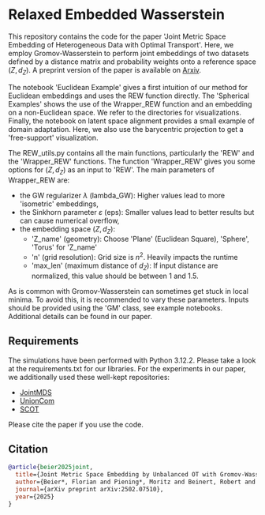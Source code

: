# Relaxed Embedded Wasserstein

This repository contains the code for the paper 'Joint Metric Space Embedding of Heterogeneous Data with Optimal Transport'.  Here, we employ Gromov-Wasserstein to perform joint embeddings of two datasets defined by a distance matrix and probability weights onto a reference space $(Z, d_Z)$. A preprint version of the paper is available on [Arxiv](https://arxiv.org/pdf/2502.07510).

The notebook 'Euclidean Example' gives a first intuition of our method for Euclidean embeddings and uses the REW function directly. The 'Spherical Examples' shows the use of the Wrapper_REW function and an embedding on a non-Euclidean space. We refer to the directories for visualizations. 
Finally, the notebook on latent space alignment provides a small example of domain adaptation. Here, we also use the barycentric projection to get a 'free-support' visualization. 

The REW_utils.py contains all the main functions, particularly the 'REW' and the 'Wrapper_REW' functions. The function 'Wrapper_REW' gives you some options for $(Z, d_Z)$ as an input to 'REW'. The main parameters of Wrapper_REW are:
- the GW regularizer $\lambda$ (lambda_GW): Higher values lead to more 'isometric' embeddings,
- the Sinkhorn parameter $\varepsilon$ (eps): Smaller values lead to better results but can cause numerical overflow,
- the embedding space $(Z, d_Z)$:
  - 'Z_name' (geometry): Choose 'Plane' (Euclidean Square), 'Sphere', 'Torus' for 'Z_name'
  - 'n' (grid resolution): Grid size is $n^2$. Heavily impacts the runtime
  - 'max_len' (maximum distance of $d_Z$): If input distance are normalized, this value should be between 1 and 1.5.
  
As is common with Gromov-Wasserstein can sometimes get stuck in local minima. To avoid this, it is recommended to vary these parameters. Inputs should be provided using the 'GM' class, see example notebooks. Additional details can be found in our paper.

## Requirements
The simulations have been performed with Python 3.12.2. Please take a look at the requirements.txt for our libraries. For the experiments in our paper, we additionally used these well-kept repositories:

* [JointMDS](https://github.com/borgwardtlab/jointmds>)
* [UnionCom](https://github.com/caokai1073/UnionCom)
* [SCOT](https://github.com/rsinghlab/SCOT)

Please cite the paper if you use the code.

## Citation
```bibtex
@article{beier2025joint,
  title={Joint Metric Space Embedding by Unbalanced OT with Gromov-Wasserstein Marginal Penalization},
  author={Beier*, Florian and Piening*, Moritz and Beinert, Robert and Steidl, Gabriele},
  journal={arXiv preprint arXiv:2502.07510},
  year={2025}
}

